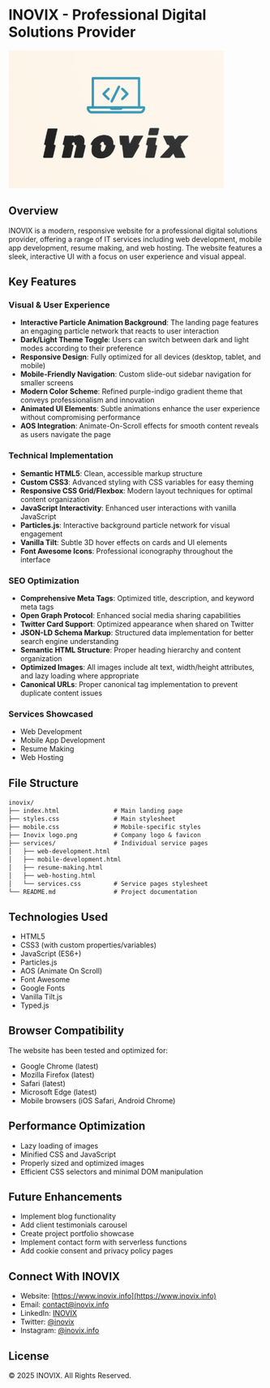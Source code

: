 # INOVIX - Professional Digital Solutions Provider

![INOVIX Logo](./Inovix%20logo.png)

## Overview

INOVIX is a modern, responsive website for a professional digital solutions provider, offering a range of IT services including web development, mobile app development, resume making, and web hosting. The website features a sleek, interactive UI with a focus on user experience and visual appeal.

## Key Features

### Visual & User Experience
- **Interactive Particle Animation Background**: The landing page features an engaging particle network that reacts to user interaction
- **Dark/Light Theme Toggle**: Users can switch between dark and light modes according to their preference
- **Responsive Design**: Fully optimized for all devices (desktop, tablet, and mobile)
- **Mobile-Friendly Navigation**: Custom slide-out sidebar navigation for smaller screens
- **Modern Color Scheme**: Refined purple-indigo gradient theme that conveys professionalism and innovation
- **Animated UI Elements**: Subtle animations enhance the user experience without compromising performance
- **AOS Integration**: Animate-On-Scroll effects for smooth content reveals as users navigate the page

### Technical Implementation
- **Semantic HTML5**: Clean, accessible markup structure
- **Custom CSS3**: Advanced styling with CSS variables for easy theming
- **Responsive CSS Grid/Flexbox**: Modern layout techniques for optimal content organization
- **JavaScript Interactivity**: Enhanced user interactions with vanilla JavaScript
- **Particles.js**: Interactive background particle network for visual engagement
- **Vanilla Tilt**: Subtle 3D hover effects on cards and UI elements
- **Font Awesome Icons**: Professional iconography throughout the interface

### SEO Optimization
- **Comprehensive Meta Tags**: Optimized title, description, and keyword meta tags
- **Open Graph Protocol**: Enhanced social media sharing capabilities
- **Twitter Card Support**: Optimized appearance when shared on Twitter
- **JSON-LD Schema Markup**: Structured data implementation for better search engine understanding
- **Semantic HTML Structure**: Proper heading hierarchy and content organization
- **Optimized Images**: All images include alt text, width/height attributes, and lazy loading where appropriate
- **Canonical URLs**: Proper canonical tag implementation to prevent duplicate content issues

### Services Showcased
- Web Development
- Mobile App Development
- Resume Making
- Web Hosting

## File Structure

```
inovix/
├── index.html               # Main landing page
├── styles.css               # Main stylesheet
├── mobile.css               # Mobile-specific styles
├── Inovix logo.png          # Company logo & favicon
├── services/                # Individual service pages
│   ├── web-development.html
│   ├── mobile-development.html
│   ├── resume-making.html
│   ├── web-hosting.html
│   └── services.css         # Service pages stylesheet
└── README.md                # Project documentation
```

## Technologies Used

- HTML5
- CSS3 (with custom properties/variables)
- JavaScript (ES6+)
- Particles.js
- AOS (Animate On Scroll)
- Font Awesome
- Google Fonts
- Vanilla Tilt.js
- Typed.js

## Browser Compatibility

The website has been tested and optimized for:
- Google Chrome (latest)
- Mozilla Firefox (latest)
- Safari (latest)
- Microsoft Edge (latest)
- Mobile browsers (iOS Safari, Android Chrome)

## Performance Optimization

- Lazy loading of images
- Minified CSS and JavaScript
- Properly sized and optimized images
- Efficient CSS selectors and minimal DOM manipulation

## Future Enhancements

- Implement blog functionality
- Add client testimonials carousel
- Create project portfolio showcase
- Implement contact form with serverless functions
- Add cookie consent and privacy policy pages

## Connect With INOVIX

- Website: [https://www.inovix.info](https://www.inovix.info)
- Email: contact@inovix.info
- LinkedIn: [INOVIX](https://www.linkedin.com/in/inovix/)
- Twitter: [@inovix](https://twitter.com/inovix)
- Instagram: [@inovix.info](https://www.instagram.com/inovix.info/)

## License

© 2025 INOVIX. All Rights Reserved.
